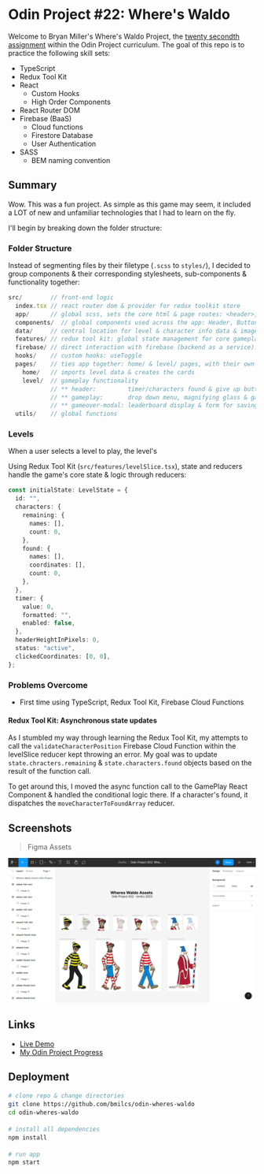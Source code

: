 # Odin Project #22: Where's Waldo

Welcome to Bryan Miller's Where's Waldo Project, the [twenty secondth assignment](https://www.theodinproject.com/lessons/node-path-javascript-where-s-waldo-a-photo-tagging-app) within the Odin Project curriculum. The goal of this repo is to practice the following skill sets:

- TypeScript
- Redux Tool Kit
- React
  - Custom Hooks
  - High Order Components
- React Router DOM
- Firebase (BaaS)
  - Cloud functions
  - Firestore Database
  - User Authentication
- SASS
  - BEM naming convention

## Summary

Wow. This was a fun project. As simple as this game may seem, it included a LOT of new and unfamiliar technologies that I had to learn on the fly.

I'll begin by breaking down the folder structure:

### Folder Structure

Instead of segmenting files by their filetype (`.scss` to `styles/`), I decided to group components & their corresponding stylesheets, sub-components & functionality together:

```js
src/        // front-end logic
  index.tsx // react router dom & provider for redux toolkit store
  app/      // global scss, sets the core html & page routes: <header>, <main>
  components/  // global components used across the app: Header, Buttons, CharacterIcons etc.
  data/     // central location for level & character info data & images
  features/ // redux tool kit: global state management for core gameplay / levels
  firebase/ // direct interaction with firebase (backend as a service): initialization, cloud/async functionality
  hooks/    // custom hooks: useToggle
  pages/    // ties app together: home/ & level/ pages, with their own local components/ folder
    home/   // imports level data & creates the cards
    level/  // gameplay functionality
            // ** header:         timer/characters found & give up button
            // ** gameplay:       drop down menu, magnifying glass & game logic
            // ** gameover-modal: leaderboard display & form for saving progress
  utils/    // global functions
```

### Levels

When a user selects a level to play, the level's

Using Redux Tool Kit (`src/features/levelSlice.tsx`), state and reducers handle the game's core state & logic through reducers:

```ts
const initialState: LevelState = {
  id: "",
  characters: {
    remaining: {
      names: [],
      count: 0,
    },
    found: {
      names: [],
      coordinates: [],
      count: 0,
    },
  },
  timer: {
    value: 0,
    formatted: "",
    enabled: false,
  },
  headerHeightInPixels: 0,
  status: "active",
  clickedCoordinates: [0, 0],
};
```

### Problems Overcome

- First time using TypeScript, Redux Tool Kit, Firebase Cloud Functions

#### Redux Tool Kit: Asynchronous state updates

As I stumbled my way through learning the Redux Tool Kit, my attempts to call the `validateCharacterPosition` Firebase Cloud Function within the levelSlice reducer kept throwing an error. My goal was to update `state.chracters.remaining` & `state.characters.found` objects based on the result of the function call.

To get around this, I moved the async function call to the GamePlay React Component & handled the conditional logic there. If a character's found, it dispatches the `moveCharacterToFoundArray` reducer.

## Screenshots

> Figma Assets

![Figma Where's Waldo Assets](./screenshots/figma-assets.png)

## Links

- [Live Demo](https://bmilcs.com/odin-wheres-waldo)
- [My Odin Project Progress](https://github.com/bmilcs/odin-project)

## Deployment

```sh
# clone repo & change directories
git clone https://github.com/bmilcs/odin-wheres-waldo
cd odin-wheres-waldo

# install all dependencies
npm install

# run app
npm start
```
